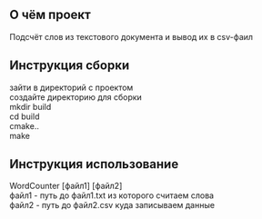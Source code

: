 ## О чём проект
Подсчёт слов из текстового документа и вывод их в csv-фаил

## Инструкция сборки
зайти в директорий с проектом  
создайте  директорию для сборки  
mkdir build  
cd build  
cmake..  
make

## Инструкция использование
WordCounter [файл1] [файл2]  
файл1 - путь до файл1.txt из которого считаем слова  
файл2 - путь до файл2.csv куда записываем данные
